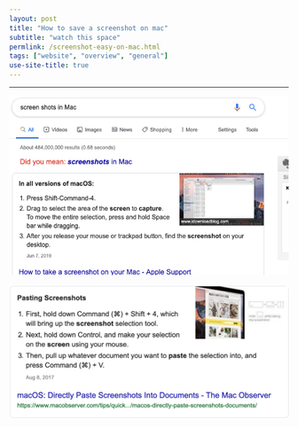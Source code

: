```yaml
---
layout: post
title: "How to save a screenshot on mac"
subtitle: "watch this space"
permlink: /screenshot-easy-on-mac.html
tags: ["website", "overview", "general"]
use-site-title: true
---
```


****

![screenshot-inmac](/img/davids-testimage.png)

![realcopypastescreenshot](/img/realcopypastescreenshot.png)

